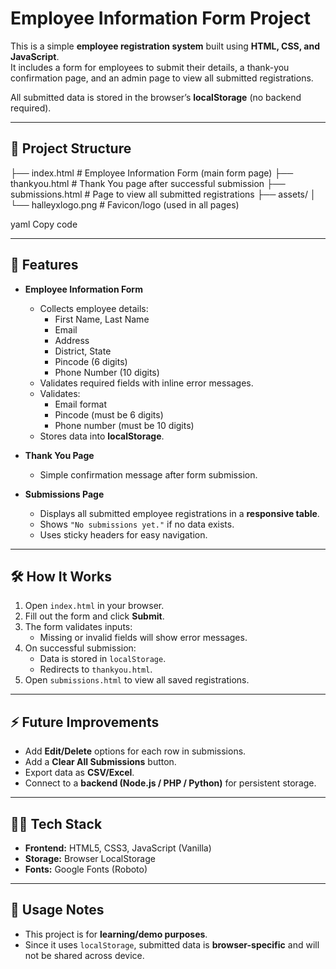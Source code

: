 # Employee Information Form Project

This is a simple **employee registration system** built using **HTML, CSS, and JavaScript**.  
It includes a form for employees to submit their details, a thank-you confirmation page, and an admin page to view all submitted registrations.  

All submitted data is stored in the browser’s **localStorage** (no backend required).

---

## 📂 Project Structure

├── index.html # Employee Information Form (main form page)
├── thankyou.html # Thank You page after successful submission
├── submissions.html # Page to view all submitted registrations
├── assets/
│ └── halleyxlogo.png # Favicon/logo (used in all pages)

yaml
Copy code

---

## 🚀 Features

- **Employee Information Form**
  - Collects employee details:  
    - First Name, Last Name  
    - Email  
    - Address  
    - District, State  
    - Pincode (6 digits)  
    - Phone Number (10 digits)  
  - Validates required fields with inline error messages.
  - Validates:
    - Email format
    - Pincode (must be 6 digits)
    - Phone number (must be 10 digits)
  - Stores data into **localStorage**.

- **Thank You Page**
  - Simple confirmation message after form submission.

- **Submissions Page**
  - Displays all submitted employee registrations in a **responsive table**.
  - Shows `"No submissions yet."` if no data exists.
  - Uses sticky headers for easy navigation.

---

## 🛠️ How It Works

1. Open `index.html` in your browser.
2. Fill out the form and click **Submit**.
3. The form validates inputs:
   - Missing or invalid fields will show error messages.
4. On successful submission:
   - Data is stored in `localStorage`.
   - Redirects to `thankyou.html`.
5. Open `submissions.html` to view all saved registrations.

---

## ⚡ Future Improvements

- Add **Edit/Delete** options for each row in submissions.
- Add a **Clear All Submissions** button.
- Export data as **CSV/Excel**.
- Connect to a **backend (Node.js / PHP / Python)** for persistent storage.

---

## 🧑‍💻 Tech Stack

- **Frontend:** HTML5, CSS3, JavaScript (Vanilla)
- **Storage:** Browser LocalStorage
- **Fonts:** Google Fonts (Roboto)

---

## 📌 Usage Notes

- This project is for **learning/demo purposes**.
- Since it uses `localStorage`, submitted data is **browser-specific** and will not be shared across device.
